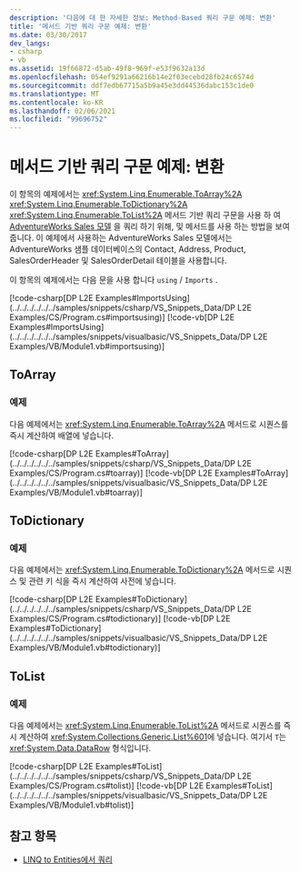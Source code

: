 ```yaml
---
description: '다음에 대 한 자세한 정보: Method-Based 쿼리 구문 예제: 변환'
title: '메서드 기반 쿼리 구문 예제: 변환'
ms.date: 03/30/2017
dev_langs:
- csharp
- vb
ms.assetid: 19f66872-d5ab-49f8-969f-e53f9632a13d
ms.openlocfilehash: 054ef9291a66216b14e2f03ecebd28fb24c6574d
ms.sourcegitcommit: ddf7edb67715a5b9a45e3dd44536dabc153c1de0
ms.translationtype: MT
ms.contentlocale: ko-KR
ms.lasthandoff: 02/06/2021
ms.locfileid: "99696752"
---
```

# <a name="method-based-query-syntax-examples-conversion"></a>메서드 기반 쿼리 구문 예제: 변환

이 항목의 예제에서는 <xref:System.Linq.Enumerable.ToArray%2A> <xref:System.Linq.Enumerable.ToDictionary%2A> <xref:System.Linq.Enumerable.ToList%2A> 메서드 기반 쿼리 구문을 사용 하 여 [AdventureWorks Sales 모델](https://github.com/Microsoft/sql-server-samples/releases/tag/adventureworks) 을 쿼리 하기 위해, 및 메서드를 사용 하는 방법을 보여 줍니다. 이 예제에서 사용하는 AdventureWorks Sales 모델에서는 AdventureWorks 샘플 데이터베이스의 Contact, Address, Product, SalesOrderHeader 및 SalesOrderDetail 테이블을 사용합니다.  
  
 이 항목의 예제에서는 다음 문을 사용 합니다 `using` / `Imports` .  
  
 [!code-csharp[DP L2E Examples#ImportsUsing](../../../../../../samples/snippets/csharp/VS_Snippets_Data/DP L2E Examples/CS/Program.cs#importsusing)]
 [!code-vb[DP L2E Examples#ImportsUsing](../../../../../../samples/snippets/visualbasic/VS_Snippets_Data/DP L2E Examples/VB/Module1.vb#importsusing)]  
  
## <a name="toarray"></a>ToArray  
  
### <a name="example"></a>예제  

 다음 예제에서는 <xref:System.Linq.Enumerable.ToArray%2A> 메서드로 시퀀스를 즉시 계산하여 배열에 넣습니다.  
  
 [!code-csharp[DP L2E Examples#ToArray](../../../../../../samples/snippets/csharp/VS_Snippets_Data/DP L2E Examples/CS/Program.cs#toarray)]
 [!code-vb[DP L2E Examples#ToArray](../../../../../../samples/snippets/visualbasic/VS_Snippets_Data/DP L2E Examples/VB/Module1.vb#toarray)]  
  
## <a name="todictionary"></a>ToDictionary  
  
### <a name="example"></a>예제  

 다음 예제에서는 <xref:System.Linq.Enumerable.ToDictionary%2A> 메서드로 시퀀스 및 관련 키 식을 즉시 계산하여 사전에 넣습니다.  
  
 [!code-csharp[DP L2E Examples#ToDictionary](../../../../../../samples/snippets/csharp/VS_Snippets_Data/DP L2E Examples/CS/Program.cs#todictionary)]
 [!code-vb[DP L2E Examples#ToDictionary](../../../../../../samples/snippets/visualbasic/VS_Snippets_Data/DP L2E Examples/VB/Module1.vb#todictionary)]  
  
## <a name="tolist"></a>ToList  
  
### <a name="example"></a>예제  

 다음 예제에서는 <xref:System.Linq.Enumerable.ToList%2A> 메서드로 시퀀스를 즉시 계산하여 <xref:System.Collections.Generic.List%601>에 넣습니다. 여기서 `T`는 <xref:System.Data.DataRow> 형식입니다.  
  
 [!code-csharp[DP L2E Examples#ToList](../../../../../../samples/snippets/csharp/VS_Snippets_Data/DP L2E Examples/CS/Program.cs#tolist)]
 [!code-vb[DP L2E Examples#ToList](../../../../../../samples/snippets/visualbasic/VS_Snippets_Data/DP L2E Examples/VB/Module1.vb#tolist)]  
  
## <a name="see-also"></a>참고 항목

- [LINQ to Entities에서 쿼리](queries-in-linq-to-entities.md)
